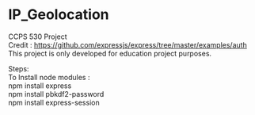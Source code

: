 # IP_Geolocation
CCPS 530 Project <br>
Credit : https://github.com/expressjs/express/tree/master/examples/auth <br>
This project is only developed for education project purposes. 

Steps: <br>
To Install node modules : <br>
npm install express <br>
npm install pbkdf2-password <br>
npm install express-session
